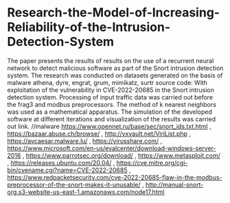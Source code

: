 # Research-the-Model-of-Increasing-Reliability-of-the-Intrusion-Detection-System
The paper presents the results of results on the use of a recurrent neural network to detect malicious software as part of the Snort intrusion detection system.
The research was conducted on datasets generated on the basis of malware athena, dyre, engrat, grum, mimikatz, surtr source code: With exploitation of the vulnerability in CVE-2022-20685 in the Snort intrusion detection system. Processing of input traffic data was carried out before the frag3 and modbus preprocessors. The method of k nearest neighbors was used as a mathematical apparatus. The simulation of the developed software at different iterations and visualization of the results was carried out
link.
//malware 
https://www.opennet.ru/base/sec/snort_ids.txt.html  ,
https://bazaar.abuse.ch/browse/ ,
http://vxvault.net/ViriList.php ,
https://avcaesar.malware.lu/ ,
https://virusshare.com/ ,
https://www.microsoft.com/en-us/evalcenter/download-windows-server-2016 ,
https://www.parrotsec.org/download/ ,
https://www.metasploit.com/ ,
https://releases.ubuntu.com/20.04/ ,
https://cve.mitre.org/cgi-bin/cvename.cgi?name=CVE-2022-20685  ,
https://www.redpacketsecurity.com/cve-2022-20685-flaw-in-the-modbus-preprocessor-of-the-snort-makes-it-unusable/ ,
http://manual-snort-org.s3-website-us-east-1.amazonaws.com/node17.html
